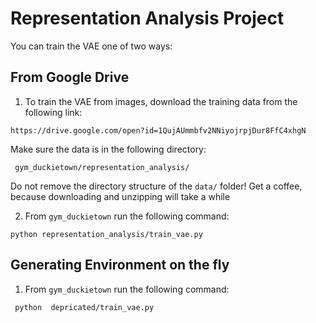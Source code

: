 # Representation Analysis Project

You can train the VAE one of two ways:

## From Google Drive

1) To train the VAE from images, download the training data from the following link:

```https://drive.google.com/open?id=1QujAUmmbfv2NNiyojrpjDur8FfC4xhgN```

Make sure the data is in the following directory:

``` gym_duckietown/representation_analysis/```

Do not remove the directory structure of the `data/` folder! Get a coffee, because downloading and unzipping 
will take a while

2) From `gym_duckietown` run the following command:

``` python representation_analysis/train_vae.py ```

## Generating Environment on the fly

1) From `gym_duckietown` run the following command:

``` python  depricated/train_vae.py```